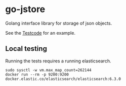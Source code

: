 go-jstore
================

Golang interface library for storage of json objects.

See the [Testcode](https://github.com/snabble/go-jstore/blob/master/elastic/es_store_test.go#L23) for an example.


Local testing
-------------------
Running the tests requires a running elasticsearch.

```
sudo sysctl -w vm.max_map_count=262144
docker run --rm -p 9200:9200 docker.elastic.co/elasticsearch/elasticsearch:6.3.0
```
